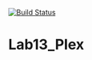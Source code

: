 [![Build Status](https://www.travis-ci.com/mariika1/Lab13_Plex.svg?branch=main)](https://www.travis-ci.com/mariika1/Lab13_Plex)

# Lab13_Plex